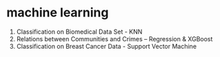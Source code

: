 # machine learning

1. Classification on Biomedical Data Set - KNN
2. Relations between Communities and Crimes – Regression & XGBoost
3. Classification on Breast Cancer Data - Support Vector Machine 
